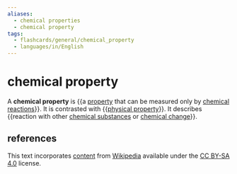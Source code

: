 ```yaml
---
aliases:
  - chemical properties
  - chemical property
tags:
  - flashcards/general/chemical_property
  - languages/in/English
---
```


# chemical property

A __chemical property__ is {{a [property](property.md) that can be measured only by [chemical reactions](chemical%20reaction.md)}}. It is contrasted with {{[physical property](physical%20property.md)}}. It describes {{reaction with other [chemical substances](chemical%20substance.md) or [chemical change](chemical%20change.md)}}. <!--SR:!2024-04-07,264,270!2024-04-22,302,330!2024-02-02,199,272-->

## references

This text incorporates [content](https://en.wikipedia.org/wiki/chemical_property) from [Wikipedia](Wikipedia.md) available under the [CC BY-SA 4.0](https://creativecommons.org/licenses/by-sa/4.0/) license.
